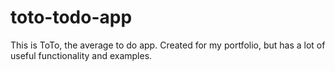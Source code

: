 # toto-todo-app
 This is ToTo, the average to do app. Created for my portfolio, but has a lot of useful functionality and examples.
